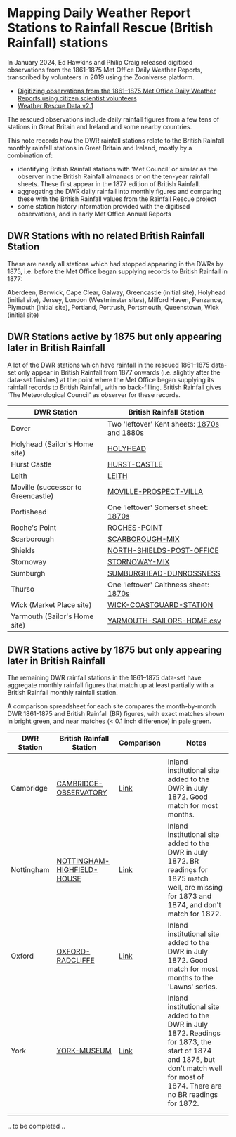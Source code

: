 # Mapping Daily Weather Report Stations to Rainfall Rescue (British Rainfall) stations

In January 2024, Ed Hawkins and Philip Craig released digitised observations from the 1861-1875 Met Office Daily Weather Reports, transcribed by volunteers in 2019 using the Zooniverse platform.

* [Digitizing observations from the 1861–1875 Met Office Daily Weather Reports using citizen scientist volunteers](https://rmets.onlinelibrary.wiley.com/doi/full/10.1002/gdj3.236)
* [Weather Rescue Data v2.1](https://zenodo.org/records/8057546)

The rescued observations include daily rainfall figures from a few tens of stations in Great Britain and Ireland and some nearby countries. 

This note records how the DWR rainfall stations relate to the British Rainfall monthly rainfall stations in Great Britain and Ireland, mostly by a combination of:
* identifying British Rainfall stations with 'Met Council' or similar as the observer in the British Rainfall almanacs or on the ten-year rainfall sheets. These first appear in the 1877 edition of British Rainfall.
* aggregating the DWR daily rainfall into monthly figures and comparing these with the British Rainfall values from the Rainfall Rescue project
* some station history information provided with the digitised observations, and in early Met Office Annual Reports

## DWR Stations with no related British Rainfall Station

These are nearly all stations which had stopped appearing in the DWRs by 1875, i.e. before the Met Office began supplying records to British Rainfall in 1877:

Aberdeen, Berwick, Cape Clear, Galway, Greencastle (initial site), Holyhead (initial site), Jersey, London (Westminster sites), Milford Haven, Penzance, Plymouth (initial site), Portland, Portrush, Portsmouth, Queenstown, Wick (initial site)

## DWR Stations active by 1875 but only appearing later in British Rainfall

A lot of the DWR stations which have rainfall in the rescued 1861–1875 data-set only appear in British Rainfall from 1877 onwards (i.e. slightly after the data-set finishes) at the point where the Met Office began supplying its rainfall records to British Rainfall, with no back-filling. British Rainfall gives 'The Meteorological Council' as observer for these records.

|DWR Station|British Rainfall Station|
|-----------|-----------------------|
|Dover|Two 'leftover' Kent sheets: [1870s](https://github.com/ed-hawkins/rainfall-rescue-leftover/blob/main/DATA/Kent/TYRain_1870-1879_01_pt3-page-025.jpg) and [1880s](https://github.com/ed-hawkins/rainfall-rescue-leftover/blob/main/DATA/Kent/TYRain_1880-1889_02_pt1-page-021.jpg)|
|Holyhead (Sailor's Home site)|[HOLYHEAD](https://github.com/ed-hawkins/rainfall-rescue/tree/master/DATA/HOLYHEAD)|
|Hurst Castle|[HURST-CASTLE](https://github.com/ed-hawkins/rainfall-rescue/tree/master/DATA/HURST-CASTLE)|
|Leith|[LEITH](https://github.com/ed-hawkins/rainfall-rescue/tree/master/DATA/LEITH)|
|Moville (successor to Greencastle)|[MOVILLE-PROSPECT-VILLA](https://github.com/ed-hawkins/rainfall-rescue-data-eire/tree/main/DATA/MOVILLE-PROSPECT-VILLA)|
|Portishead|One 'leftover' Somerset sheet: [1870s](https://github.com/ed-hawkins/rainfall-rescue-leftover/blob/main/DATA/Somerset/TYRain_1870-1879_05_pt3-page-021.jpg)|
|Roche's Point|[ROCHES-POINT](https://github.com/ed-hawkins/rainfall-rescue/tree/master/DATA/ROCHES-POINT)|
|Scarborough|[SCARBOROUGH-MIX](https://github.com/ed-hawkins/rainfall-rescue/tree/master/DATA/SCARBOROUGH-MIX)|
|Shields|[NORTH-SHIELDS-POST-OFFICE](https://github.com/ed-hawkins/rainfall-rescue/tree/master/DATA/NORTH-SHIELDS-POST-OFFICE)|
|Stornoway|[STORNOWAY-MIX](https://github.com/ed-hawkins/rainfall-rescue/tree/master/DATA/STORNOWAY-MIX)|
|Sumburgh|[SUMBURGHEAD-DUNROSSNESS](https://github.com/ed-hawkins/rainfall-rescue/tree/master/DATA/SUMBURGHEAD-DUNROSSNESS)|
|Thurso|One 'leftover' Caithness sheet: [1870s](https://github.com/ed-hawkins/rainfall-rescue-leftover/blob/main/DATA/Caithness/TYRain_1870-1879_12_pt3-page-100.jpg)|
|Wick (Market Place site)|[WICK-COASTGUARD-STATION](WICK-COASTGUARD-STATION)|
|Yarmouth (Sailor's Home site)|[YARMOUTH-SAILORS-HOME.csv](https://github.com/ed-hawkins/rainfall-rescue/tree/master/DATA/YARMOUTH-SAILORS-HOME)|

## DWR Stations active by 1875 but only appearing later in British Rainfall

The remaining DWR rainfall stations in the 1861–1875 data-set have aggregate monthly rainfall figures that match up at least partially with a British Rainfall monthly rainfall station. 

A comparison spreadsheet for each site compares the month-by-month DWR 1861-1875 and British Rainfall (BR) figures, with exact matches shown in bright green, and near matches (< 0.1 inch difference) in pale green. 

|DWR Station|British Rainfall Station|Comparison|Notes|
|-----------|-----------------------|----------|-----|
||||
|Cambridge|[CAMBRIDGE-OBSERVATORY](https://github.com/ed-hawkins/rainfall-rescue/tree/master/DATA/CAMBRIDGE-OBSERVATORY)|[Link](Comparisons/CAMBRIDGE-DWR-1861-1875-Comparison.xlsx)|Inland institutional site added to the DWR in July 1872. Good match for most months.|
|Nottingham|[NOTTINGHAM-HIGHFIELD-HOUSE](https://github.com/ed-hawkins/rainfall-rescue/tree/master/DATA/NOTTINGHAM-HIGHFIELD-HOUSE)|[Link](Comparisons/NOTTINGHAM-DWR-1861-1875-Comparison.xlsx)|Inland institutional site added to the DWR in July 1872. BR readings for 1875 match well, are missing for 1873 and 1874, and don't match for 1872.|
|Oxford|[OXFORD-RADCLIFFE](https://github.com/ed-hawkins/rainfall-rescue/tree/master/DATA/OXFORD-RADCLIFFE)|[Link](Comparisons/OXFORD-DWR-1861-1875-Comparison.xlsx)|Inland institutional site added to the DWR in July 1872. Good match for most months to the 'Lawns' series.|
|York|[YORK-MUSEUM](https://github.com/ed-hawkins/rainfall-rescue/tree/master/DATA/YORK-MUSEUM)|[Link](Comparisons/YORK-DWR-1861-1875-Comparison.xlsx)|Inland institutional site added to the DWR in July 1872. Readings for 1873, the start of 1874 and 1875, but don't match well for most of 1874. There are no BR readings for 1872.|
||||
||||

.. to be completed ..

